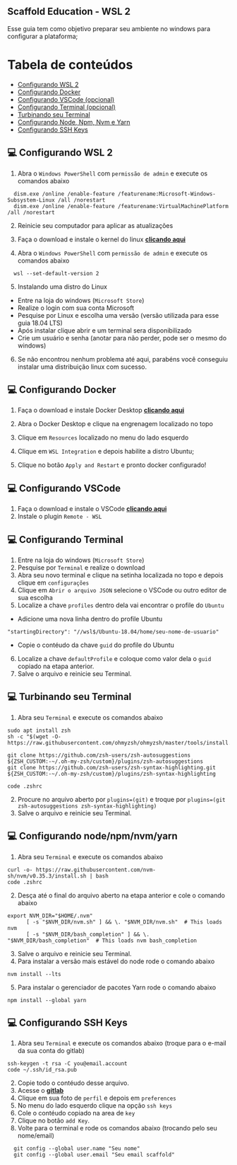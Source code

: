 ## Scaffold Education - WSL 2

Esse guia tem como objetivo preparar seu ambiente no windows para configurar a plataforma;

Tabela de conteúdos
=================
<!--ts-->
   * [Configurando WSL 2](#-configurando-wsl-2)
   * [Configurando Docker](#-configurando-docker)
   * [Configurando VSCode (opcional)](#-configurando-vscode)
   * [Configurando Terminal (opcional)](#-configurando-terminal)
   * [Turbinando seu Terminal](#-turbinando-seu-terminal)
   * [Configurando Node, Npm, Nvm e Yarn](#-configurando-node/npm/nvm/yarn) 
   * [Configurando SSH Keys](#-configurando-ssh-keys)
<!--te-->

## 💻 Configurando WSL 2
1. Abra o `Windows PowerShell` com `permissão de admin` e execute os comandos abaixo
  ```
    dism.exe /online /enable-feature /featurename:Microsoft-Windows-Subsystem-Linux /all /norestart
    dism.exe /online /enable-feature /featurename:VirtualMachinePlatform /all /norestart
  ```

2. Reinicie seu computador para aplicar as atualizações

3. Faça o download e instale o kernel do linux [**clicando aqui**](https://wslstorestorage.blob.core.windows.net/wslblob/wsl_update_x64.msi)

4. Abra o `Windows PowerShell` com `permissão de admin` e execute os comandos abaixo
  ```
    wsl --set-default-version 2
  ```

5. Instalando uma distro do Linux
  - Entre na loja do windows (`Microsoft Store`)
  - Realize o login com sua conta Microsoft
  - Pesquise por Linux e escolha uma versão (versão utilizada para esse guia 18.04 LTS)
  - Após instalar clique abrir e um terminal sera disponibilizado
  - Crie um usuário e senha (anotar para não perder, pode ser o mesmo do windows)

6. Se não encontrou nenhum problema até aqui, parabéns você conseguiu instalar uma distribuição linux com sucesso.

## 💻 Configurando Docker
1. Faça o download e instale Docker Desktop [**clicando aqui**](https://hub.docker.com/editions/community/docker-ce-desktop-windows/)

2. Abra o Docker Desktop e clique na engrenagem localizado no topo
3. Clique em `Resources` localizado no menu do lado esquerdo
4. Clique em `WSL Integration` e depois habilite a distro Ubuntu;
5. Clique no botão `Apply and Restart` e pronto docker configurado!


## 💻 Configurando VSCode
1. Faça o download e instale o VSCode [**clicando aqui**](https://code.visualstudio.com/docs/?dv=win)
2. Instale o plugin `Remote - WSL`

## 💻 Configurando Terminal
1. Entre na loja do windows (`Microsoft Store`)
2. Pesquise por `Terminal` e realize o download
3. Abra seu novo terminal e clique na setinha localizada no topo e depois clique em `configurações`
4. Clique em `Abrir o arquivo JSON` selecione o VSCode ou outro editor de sua escolha
5. Localize a chave `profiles` dentro dela vai encontrar o profile do `Ubuntu`
  - Adicione uma nova linha dentro do profile Ubuntu
  ```
  "startingDirectory": "//wsl$/Ubuntu-18.04/home/seu-nome-de-usuario"
  ```
  - Copie o contéudo da chave `guid` do profile do Ubuntu
6. Localize a chave `defaultProfile` e coloque como valor dela o `guid` copiado na etapa anterior.
7. Salve o arquivo e reinicie seu Terminal.

## 💻 Turbinando seu Terminal
1. Abra seu `Terminal` e execute os comandos abaixo
```
sudo apt install zsh
sh -c "$(wget -O- https://raw.githubusercontent.com/ohmyzsh/ohmyzsh/master/tools/install.sh)"

git clone https://github.com/zsh-users/zsh-autosuggestions ${ZSH_CUSTOM:-~/.oh-my-zsh/custom}/plugins/zsh-autosuggestions
git clone https://github.com/zsh-users/zsh-syntax-highlighting.git ${ZSH_CUSTOM:-~/.oh-my-zsh/custom}/plugins/zsh-syntax-highlighting

code .zshrc
```

2. Procure no arquivo aberto por `plugins=(git)` e troque por `plugins=(git zsh-autosuggestions zsh-syntax-highlighting)`
3. Salve o arquivo e reinicie seu Terminal.

## 💻 Configurando node/npm/nvm/yarn
1. Abra seu `Terminal` e execute os comandos abaixo
```
curl -o- https://raw.githubusercontent.com/nvm-sh/nvm/v0.35.3/install.sh | bash
code .zshrc
```

2. Desça até o final do arquivo aberto na etapa anterior e cole o comando abaixo
```
export NVM_DIR="$HOME/.nvm"
      [ -s "$NVM_DIR/nvm.sh" ] && \. "$NVM_DIR/nvm.sh"  # This loads nvm
      [ -s "$NVM_DIR/bash_completion" ] && \. "$NVM_DIR/bash_completion"  # This loads nvm bash_completion
```

3. Salve o arquivo e reinicie seu Terminal.
4. Para instalar a versão mais estável do node rode o comando abaixo
```
nvm install --lts
```

5. Para instalar o gerenciador de pacotes Yarn rode o comando abaixo
```
npm install --global yarn
```

## 💻 Configurando SSH Keys
1. Abra seu `Terminal` e execute os comandos abaixo (troque para o e-mail da sua conta do gitlab)
```
ssh-keygen -t rsa -C you@email.account
code ~/.ssh/id_rsa.pub
```

2. Copie todo o contéudo desse arquivo.
3. Acesse o [**gitlab**](https://gitlab.com/)
4. Clique em sua foto de `perfil` e depois em `preferences`
5. No menu do lado esquerdo clique na opção `ssh keys`
6. Cole o contéudo copiado na area de `key`
7. Clique no botão `add Key`.
8. Volte para o terminal e rode os comandos abaixo (trocando pelo seu nome/email)

```
  git config --global user.name "Seu nome"
  git config --global user.email "Seu email scaffold"  
```
  

